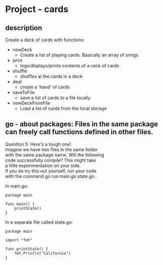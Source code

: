 # Project - cards

## description 
Create a deck of cards with functions:
  * newDeck  
    * Create a list of playing cards. Basically an array of srings  
  * print  
    * logs/displays/prints contents of a ceck of cards  
  * shuffle  
    * shuffles al the cards in a deck  
  * deal  
    * create a 'hand' of cards  
  * saveToFile  
    * save a list of cards to a file locally  
  * newDeckFromFile  
    * Load a list of cards from the local storage  


## go - about packages: Files in the same package can freely call functions defined in other files.
  Question 5:
  Here's a tough one!  
  Imagine we have two files in the same folder  
  with the same package name.  Will the following  
  code successfully compile?  This might take  
  a little experimentation on your side.  
  If you do try this out yourself, run your code  
  with the command go run main.go state.go .

In main.go:
```
package main
 
func main() {
    printState()
}
```

In a separate file called state.go:
```
package main
 
import "fmt"
 
func printState() {
    fmt.Println("California")
}
```
